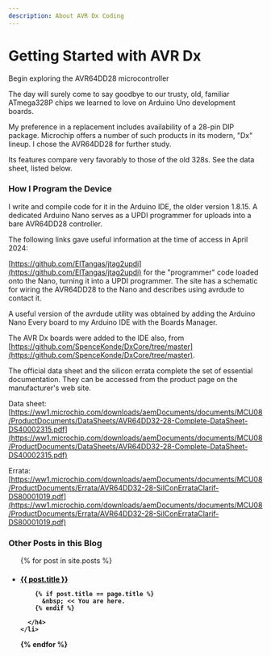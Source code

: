 ```yaml
---
description: About AVR Dx Coding
---
```


# Getting Started with AVR Dx
Begin exploring the AVR64DD28 microcontroller

The day will surely come to say goodbye to our trusty, old, familiar ATmega328P chips we learned to love on Arduino Uno development boards.

My preference in a replacement includes availability of a 28-pin DIP package. Microchip offers a number of such products in its modern, "Dx" lineup. I chose the AVR64DD28 for further study.

Its features compare very favorably to those of the old 328s. See the data sheet, listed below. 

### How I Program the Device
I write and compile code for it in the Arduino IDE, the older version 1.8.15. A dedicated Arduino Nano serves as a UPDI programmer for uploads into a bare AVR64DD28 controller.

The following links gave useful information at the time of access in April 2024:

[https://github.com/ElTangas/jtag2updi](https://github.com/ElTangas/jtag2updi) for the "programmer" code loaded onto the Nano, turning it into a UPDI programmer. The site has a schematic for wiring the AVR64DD28 to the Nano and describes using avrdude to contact it. 

A useful version of the avrdude utility was obtained by adding the Arduino Nano Every board to my Arduino IDE with the Boards Manager.

The AVR Dx boards were added to the IDE also, from [https://github.com/SpenceKonde/DxCore/tree/master](https://github.com/SpenceKonde/DxCore/tree/master).

The official data sheet and the silicon errata complete the set of essential documentation. They can be accessed from the product page on the manufacturer's web site.

Data sheet: [https://ww1.microchip.com/downloads/aemDocuments/documents/MCU08/ProductDocuments/DataSheets/AVR64DD32-28-Complete-DataSheet-DS40002315.pdf](https://ww1.microchip.com/downloads/aemDocuments/documents/MCU08/ProductDocuments/DataSheets/AVR64DD32-28-Complete-DataSheet-DS40002315.pdf)

Errata: [https://ww1.microchip.com/downloads/aemDocuments/documents/MCU08/ProductDocuments/Errata/AVR64DD32-28-SilConErrataClarif-DS80001019.pdf](https://ww1.microchip.com/downloads/aemDocuments/documents/MCU08/ProductDocuments/Errata/AVR64DD32-28-SilConErrataClarif-DS80001019.pdf)

<h3> Other Posts in this Blog </h3> 

<ul>
  {% for post in site.posts %}
    <li>
      <h4>
        <a href="{{site.baseurl}}{{ post.url }}"       
        {% if post.title == page.title %}
           style="color: black;"
        {% endif %}>{{ post.title }}
        </a>
        
        {% if post.title == page.title %}
          &nbsp; << You are here.
        {% endif %}
        
      </h4>
    </li>
  {% endfor %}
</ul>
